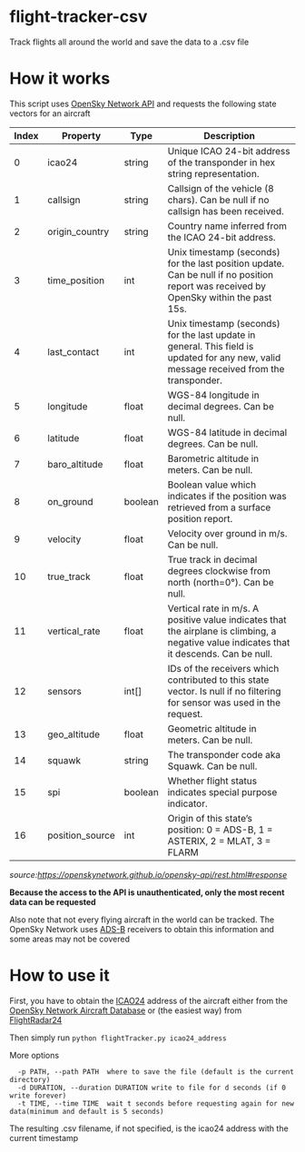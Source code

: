 # flight-tracker-csv
Track flights all around the world and save the data to a .csv file

# How it works
This script uses [OpenSky Network API](https://openskynetwork.github.io/opensky-api/) and requests the following state vectors for an aircraft

|Index|Property|Type|Description|
|----|-----|-------|------------|
0|icao24|string|Unique ICAO 24-bit address of the transponder in hex string representation.|
1|callsign|string|Callsign of the vehicle (8 chars). Can be null if no callsign has been received.|
2|origin_country|string|Country name inferred from the ICAO 24-bit address.|
3|time_position|int|Unix timestamp (seconds) for the last position update. Can be null if no position report was received by OpenSky within the past 15s.|
4|last_contact|int|Unix timestamp (seconds) for the last update in general. This field is updated for any new, valid message received from the transponder.|
5|longitude|float|WGS-84 longitude in decimal degrees. Can be null.
6|latitude|float|WGS-84 latitude in decimal degrees. Can be null.|
7|baro_altitude|float|Barometric altitude in meters. Can be null.|
8|on_ground|boolean|Boolean value which indicates if the position was retrieved from a surface position report.
9|velocity|float|Velocity over ground in m/s. Can be null.|
10|true_track|float|True track in decimal degrees clockwise from north (north=0°). Can be null.
11|vertical_rate|float|Vertical rate in m/s. A positive value indicates that the airplane is climbing, a negative value indicates that it descends. Can be null.
12|sensors|int[]|IDs of the receivers which contributed to this state vector. Is null if no filtering for sensor was used in the request.
13|geo_altitude|float|Geometric altitude in meters. Can be null.|
14|squawk|string|The transponder code aka Squawk. Can be null.
15|spi|boolean|Whether flight status indicates special purpose indicator.
16|position_source|int|Origin of this state’s position: 0 = ADS-B, 1 = ASTERIX, 2 = MLAT, 3 = FLARM

_source:https://openskynetwork.github.io/opensky-api/rest.html#response_

**Because the access to the API is unauthenticated, only the most recent data can be requested**

Also note that not every flying aircraft in the world can be tracked. The OpenSky Network uses [ADS-B](https://en.wikipedia.org/wiki/Automatic_dependent_surveillance_%E2%80%93_broadcast) receivers to obtain this information and some areas may not be covered 

# How to use it
First, you have to obtain the [ICAO24](https://en.wikipedia.org/wiki/Aviation_transponder_interrogation_modes#ICAO_24-bit_address) address of the aircraft either from the [OpenSky Network Aircraft Database](https://opensky-network.org/aircraft-database) or (the easiest way) from [FlightRadar24](https://www.flightradar24.com/data)

Then simply run
```python flightTracker.py icao24_address```

More options
```
  -p PATH, --path PATH  where to save the file (default is the current directory)
  -d DURATION, --duration DURATION write to file for d seconds (if 0 write forever)
  -t TIME, --time TIME  wait t seconds before requesting again for new data(minimum and default is 5 seconds)
```                        

The resulting .csv filename, if not specified, is the icao24 address with the current timestamp
